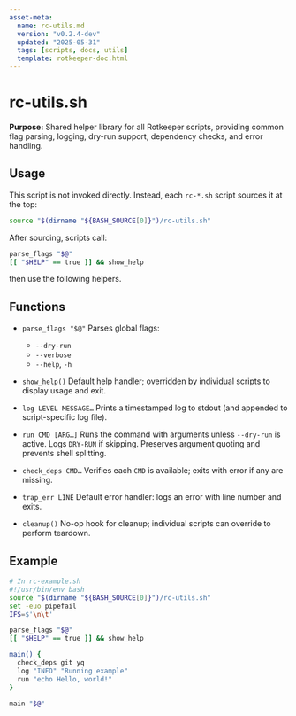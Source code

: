 ```yaml
---
asset-meta:
  name: rc-utils.md
  version: "v0.2.4-dev"
  updated: "2025-05-31"
  tags: [scripts, docs, utils]
  template: rotkeeper-doc.html
---
```


# rc-utils.sh

**Purpose:** Shared helper library for all Rotkeeper scripts, providing common flag parsing, logging, dry-run support, dependency checks, and error handling.

## Usage

This script is not invoked directly. Instead, each `rc-*.sh` script sources it at the top:

```bash
source "$(dirname "${BASH_SOURCE[0]}")/rc-utils.sh"
```

After sourcing, scripts call:

```bash
parse_flags "$@"
[[ "$HELP" == true ]] && show_help
```

then use the following helpers.

## Functions

- `parse_flags "$@"`
  Parses global flags:
  - `--dry-run`
  - `--verbose`
  - `--help`, `-h`

- `show_help()`
  Default help handler; overridden by individual scripts to display usage and exit.

- `log LEVEL MESSAGE…`
  Prints a timestamped log to stdout (and appended to script-specific log file).

- `run CMD [ARG…]`
  Runs the command with arguments unless `--dry-run` is active. Logs `DRY-RUN` if skipping. Preserves argument quoting and prevents shell splitting.

- `check_deps CMD…`
  Verifies each `CMD` is available; exits with error if any are missing.

- `trap_err LINE`
  Default error handler: logs an error with line number and exits.

- `cleanup()`
  No-op hook for cleanup; individual scripts can override to perform teardown.

## Example

```bash
# In rc-example.sh
#!/usr/bin/env bash
source "$(dirname "${BASH_SOURCE[0]}")/rc-utils.sh"
set -euo pipefail
IFS=$'\n\t'

parse_flags "$@"
[[ "$HELP" == true ]] && show_help

main() {
  check_deps git yq
  log "INFO" "Running example"
  run "echo Hello, world!"
}

main "$@"
```

<!-- 🎴 Limerick 1:
In the shadows of scripts all combined,
rc-utils keeps helpers aligned.
With flags parsed so neat,
Logs and runs compete,
And errors are neatly defined.
-->

<!-- 🎴 Limerick 2:
When each script needs a guiding hand,
rc-utils will take a bold stand.
It checks and it logs,
Guards against clogs,
And lights up the whole Rotkeeper land.
-->
